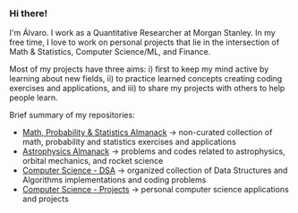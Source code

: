 ### Hi there!

I'm Álvaro. I work as a Quantitative Researcher at Morgan Stanley. In my free time, I love to work on personal projects that lie in the intersection of Math & Statistics, Computer Science/ML, and Finance.

Most of my projects have three aims: i) first to keep my mind active by learning about new fields, ii) to practice learned concepts creating coding exercises and applications, and iii) to share my projects with others to help people learn.

Brief summary of my repositories:
- [Math, Probability & Statistics Almanack](https://github.com/alvarosf07/math-probability-statistics-almanack) -> non-curated collection of math, probability and statistics exercises and applications
- [Astrophysics Almanack](https://github.com/alvarosf07/astrophysics-almanack) -> problems and codes related to astrophysics, orbital mechanics, and rocket science
- [Computer Science - DSA](https://github.com/alvarosf07/computer-science-DSA) -> organized collection of Data Structures and Algorithms implementations and coding problems
- [Computer Science - Projects](https://github.com/alvarosf07/computer-science-projects) -> personal computer science applications and projects


<!--
**alvarosf07/alvarosf07** is a ✨ _special_ ✨ repository because its `README.md` (this file) appears on your GitHub profile.

Here are some ideas to get you started:

- 🔭 I’m currently working on ...
- 🌱 I’m currently learning ...
- 👯 I’m looking to collaborate on ...
- 🤔 I’m looking for help with ...
- 💬 Ask me about ...
- 📫 How to reach me: ...
- 😄 Pronouns: ...
- ⚡ Fun fact: ...
-->
